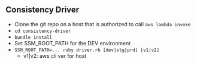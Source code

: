 ## Consistency Driver

- Clone the git repo on a host that is authorized to call `aws lambda invoke`
- `cd consistency-driver`
- `bundle install`
- Set SSM_ROOT_PATH for the DEV environment
- `SSM_ROOT_PATH=... ruby driver.rb [dev|stg|prd] [v1|v2]`
  - v1|v2: aws cli ver for host